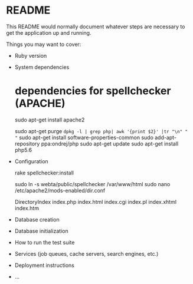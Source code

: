 # README

This README would normally document whatever steps are necessary to get the
application up and running.

Things you may want to cover:

* Ruby version

* System dependencies

	# dependencies for spellchecker (APACHE)

	sudo apt-get install apache2

	sudo apt-get purge `dpkg -l | grep php| awk '{print $2}' |tr "\n" " "`
	sudo apt-get install software-properties-common
	sudo add-apt-repository ppa:ondrej/php
	sudo apt-get update
	sudo apt-get install php5.6

* Configuration

	rake spellchecker:install

	sudo ln -s webta/public/spellchecker /var/www/html
	sudo nano /etc/apache2/mods-enabled/dir.conf

	<IfModule mod_dir.c>
    	DirectoryIndex index.php index.html index.cgi index.pl index.xhtml index.htm
	</IfModule>

* Database creation

* Database initialization

* How to run the test suite

* Services (job queues, cache servers, search engines, etc.)

* Deployment instructions

* ...
